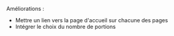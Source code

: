 Améliorations :
- Mettre un lien vers la page d'accueil sur chacune des pages
- Intégrer le choix du nombre de portions